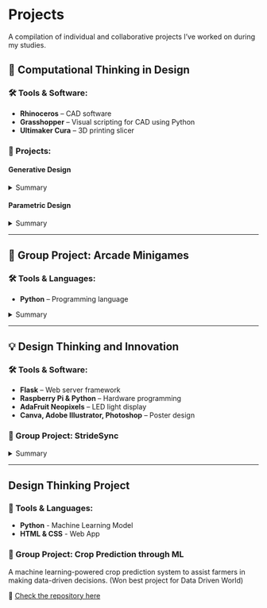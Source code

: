 # Projects  
A compilation of individual and collaborative projects I’ve worked on during my studies.

## **📐 Computational Thinking in Design**

### 🛠️ Tools & Software:
- **Rhinoceros** – CAD software  
- **Grasshopper** – Visual scripting for CAD using Python  
- **Ultimaker Cura** – 3D printing slicer  

### 📝 Projects:

#### **Generative Design**
<details>
  <summary>Summary</summary>
  <br>
  A project combining geometric shapes and extrusions, controlled by various input variables to modify length and shape.  
  
  - **Color Mapping**: The colors were determined based on the extrusion angles, ranging from 0 to 360 degrees.  
  - **Animation**: Using sine and cosine functions plotted against time, I generated an oscillating motion within Rhinoceros, creating a dynamic and flowing animation.
  </blockquote>
</details>



#### **Parametric Design**
<details>
  <summary>Summary</summary>
  <br>
  A Fibonacci sequence-inspired design that integrates mathematical principles with artistic aesthetics.  

  - **Fibonacci Sequence**: The increasing square sizes and spirals mirror the Fibonacci sequence's proportions.  
  - **Sine Function**: Rippling effects were achieved using sine functions, simulating the expanding, concentric nature of a ripple, visually echoing the sequence.

</details>

---

## **👥 Group Project: Arcade Minigames**

### 🛠️ Tools & Languages:
- **Python** – Programming language  

<details>
  <summary>Summary</summary>
  <br>
  This project was developed collaboratively with my classmates as part of a group assignment. We created a collection of six text-based minigames, accessible through a main menu (no GUI). Each game showcases different programming challenges, combining fun gameplay with coding principles.

</details>

---

## **💡 Design Thinking and Innovation**

### 🛠️ Tools & Software:
- **Flask** – Web server framework  
- **Raspberry Pi & Python** – Hardware programming  
- **AdaFruit Neopixels** – LED light display  
- **Canva, Adobe Illustrator, Photoshop** – Poster design  

### 👥 Group Project: **StrideSync**
<details>
  <summary>Summary</summary>
  <br>
  **StrideSync** is a wearable device designed to help paired runners maintain the same pace, even when physically apart. It was developed collaboratively with my classmates.  

  - **Functionality**: Two users wear visors that compare their running speeds using GPS data. The visors communicate via a web server hosted on Raspberry Pi devices, displaying dynamic lights to signal whether the users should speed up or slow down. This keeps the runners synchronized without needing to stay close to each other.  
  - **Design Process**: We integrated software, hardware, and design tools to create both the functionality and the accompanying poster for the project.

</details>

---

## **Design Thinking Project**  

### 🚀 Tools & Languages:  
- **Python** - Machine Learning Model  
- **HTML & CSS** - Web App  

### 📌 Group Project: **Crop Prediction through ML**  
A machine learning-powered crop prediction system to assist farmers in making data-driven decisions. 
(Won best project for Data Driven World) 

🔗 [Check the repository here](https://github.com/Eddyswj/DTP)  
